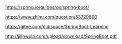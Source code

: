https://spring.io/guides/gs/spring-boot/

https://www.zhihu.com/question/53729800

https://gitee.com/didispace/SpringBoot-Learning

http://jilinwula.com/upload/download/SpringBoot.pdf
